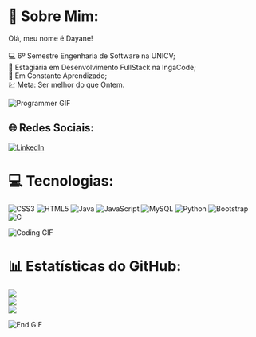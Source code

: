# 💫 Sobre Mim:
Olá, meu nome é Dayane!<br><br>
💻 6º Semestre Engenharia de Software na UNICV;<br>
💼 Estagiária em Desenvolvimento FullStack na IngaCode;<br>
🚀 Em Constante Aprendizado;<br>
💹 Meta: Ser melhor do que Ontem.<br>

![Programmer GIF](https://media1.tenor.com/m/7bBINkQ326MAAAAd/animation-art.gif)


## 🌐 Redes Sociais:
[![LinkedIn](https://img.shields.io/badge/LinkedIn-%230077B5.svg?logo=linkedin&logoColor=white)](https://www.linkedin.com/in/dayane-rodrigues-ab49b41b4) 

# 💻 Tecnologias:
![CSS3](https://img.shields.io/badge/css3-%231572B6.svg?style=for-the-badge&logo=css3&logoColor=white) 
![HTML5](https://img.shields.io/badge/html5-%23E34F26.svg?style=for-the-badge&logo=html5&logoColor=white) 
![Java](https://img.shields.io/badge/java-%23ED8B00.svg?style=for-the-badge&logo=java&logoColor=white) 
![JavaScript](https://img.shields.io/badge/javascript-%23323330.svg?style=for-the-badge&logo=javascript&logoColor=%23F7DF1E) 
![MySQL](https://img.shields.io/badge/mysql-%2300f.svg?style=for-the-badge&logo=mysql&logoColor=white)
![Python](https://img.shields.io/badge/Python-000?style=for-the-badge&logo=python)
![Bootstrap](https://img.shields.io/badge/bootstrap-%23563D7C.svg?style=for-the-badge&logo=bootstrap&logoColor=white)
![C](https://img.shields.io/badge/C-000?style=for-the-badge&logo=c)

![Coding GIF](https://media1.tenor.com/m/ZwiXDI5sKe0AAAAC/lain-serial-experiments-lain.gif)

# 📊 Estatísticas do GitHub:
![](https://github-readme-stats.vercel.app/api?username=Dayane2706&theme=tokyonight&hide_border=false&include_all_commits=false&count_private=false)<br/>
![](https://github-readme-streak-stats.herokuapp.com/?user=Dayane2706&theme=tokyonight&hide_border=false)<br/>
![](https://github-readme-stats.vercel.app/api/top-langs/?username=Dayane2706&theme=tokyonight&hide_border=false&include_all_commits=false&count_private=false&layout=compact)

![End GIF](https://media.giphy.com/media/l0HlPjezGYrK2U6Os/giphy.gif)

<!-- Proudly created with GPRM ( https://gprm.itsvg.in ) -->
